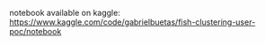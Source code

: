 notebook available on kaggle: https://www.kaggle.com/code/gabrielbuetas/fish-clustering-user-poc/notebook